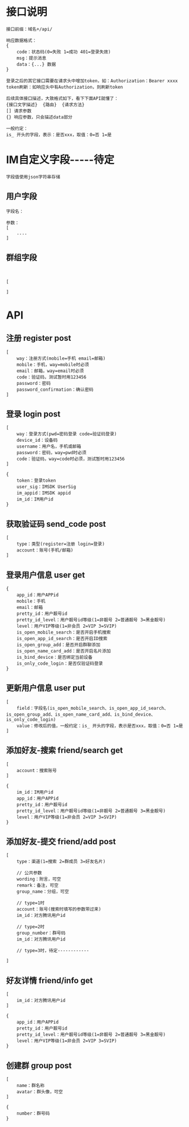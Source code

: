 # 接口说明

```
接口前缀：域名+/api/

响应数据格式：
{
	code：状态码(0=失败 1=成功 401=登录失效)
	msg：提示消息
	data：{...} 数据
}

登录之后的其它接口需要在请求头中增加token，如：Authorization：Bearer xxxx
token刷新：如响应头中有Authorization，则刷新token

后续具体接口描述，大致格式如下，看下下面API就懂了：
{接口文字描述}  {路由}  {请求方法}
[] 请求参数
{} 响应参数，只会描述data部分

一般约定：
is_ 开头的字段，表示：是否xxx，取值：0=否 1=是
```

# IM自定义字段-----待定

```
字段值使用json字符串存储
```

## 用户字段

```
字段名：

参数：
[
	....
]
```

## 群组字段

```


[

]
```

# API

## 注册  register  post

```
[
	way：注册方式(mobile=手机 email=邮箱)
	mobile：手机，way=mobile时必须
	email：邮箱，way=email时必须
	code：验证码，测试暂时用123456
	password：密码
	password_confirmation：确认密码
]
```

## 登录  login  post

```
[
	way：登录方式(pwd=密码登录 code=验证码登录)
	device_id：设备码
	username：用户名，手机或邮箱
	password：密码，way=pwd时必须
	code：验证码，way=code时必须，测试暂时用123456
]

{
	token：登录token
	user_sig：IMSDK UserSig
	im_appid：IMSDK appid
	im_id：IM用户id
}
```

## 获取验证码  send_code  post

```
[
	type：类型(register=注册 login=登录)
	account：账号(手机/邮箱)
]
```

## 登录用户信息  user  get

```
{
	app_id：用户APPid
	mobile：手机
	email：邮箱
	pretty_id：用户靓号id
	pretty_id_level：用户靓号id等级(1=非靓号 2=普通靓号 3=黑金靓号)
	level：用户VIP等级(1=非会员 2=VIP 3=SVIP)
	is_open_mobile_search：是否开启手机搜索
	is_open_app_id_search：是否开启ID搜索
	is_open_group_add：是否开启群聊添加
	is_open_name_card_add：是否开启名片添加
	is_bind_device：是否绑定当前设备
	is_only_code_login：是否仅验证码登录
}
```

## 更新用户信息  user  put

```
[
	field：字段名(is_open_mobile_search、is_open_app_id_search、is_open_group_add、is_open_name_card_add、is_bind_device、is_only_code_login)
	value：修改后的值，一般约定：is_ 开头的字段，表示是否xxx，取值：0=否 1=是
]
```

## 添加好友-搜索  friend/search  get

```
[
	account：搜索账号
]

{
	im_id：IM用户id
	app_id：用户APPid
	pretty_id：用户靓号id
	pretty_id_level：用户靓号id等级(1=非靓号 2=普通靓号 3=黑金靓号)
	level：用户VIP等级(1=非会员 2=VIP 3=SVIP)
}
```

## 添加好友-提交  friend/add  post

```
[
	type：渠道(1=搜索 2=群成员 3=好友名片)
	
	// 公共参数
	wording：附言，可空
	remark：备注，可空
	group_name：分组，可空
	
	// type=1时
	account：账号(搜索时填写的参数带过来)
	im_id：对方腾讯用户id
	
	// type=2时
	group_number：群号码
	im_id：对方腾讯用户id
	
	// type=3时，待定------------
	
]
```

## 好友详情  friend/info  get

```
[
	im_id：对方腾讯用户id
]

{
	app_id：用户APPid
	pretty_id：用户靓号id
	pretty_id_level：用户靓号id等级(1=非靓号 2=普通靓号 3=黑金靓号)
	level：用户VIP等级(1=非会员 2=VIP 3=SVIP)
}
```

## 创建群  group  post

```
[
	name：群名称
	avatar：群头像，可空
]

{
	number：群号码
}
```

